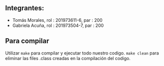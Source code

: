 ## Integrantes:

* Tomás Morales, rol : 201973611-6, par : 200
* Gabriela Acuña, rol : 201973504-7, par : 200

## Para compilar

Utilizar `make` para compilar y ejecutar todo nuestro codigo. `make clean` para eliminar las files .class creadas en la compilación del codigo.

